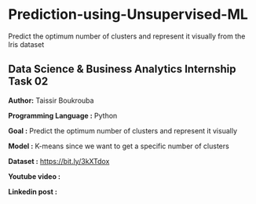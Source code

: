 # Prediction-using-Unsupervised-ML
Predict the optimum number of clusters and represent it visually from the Iris dataset

## Data Science & Business Analytics Internship Task 02
**Author:** Taissir Boukrouba

**Programming Language :** Python

**Goal :** Predict the optimum number of clusters and represent it visually

**Model :** K-means since we want to get a specific number of clusters

**Dataset :** https://bit.ly/3kXTdox

**Youtube video :**

**Linkedin post :**
